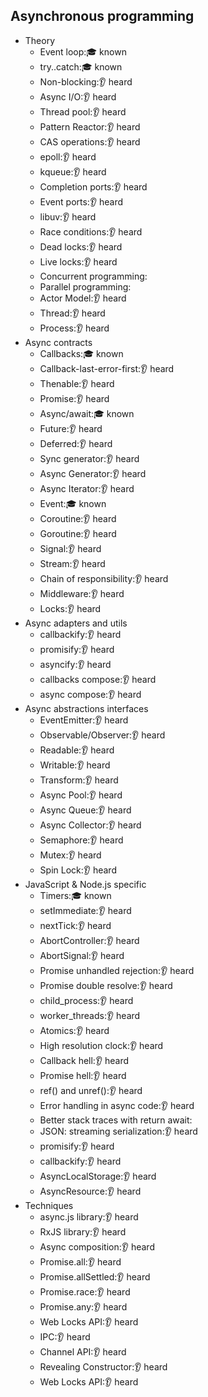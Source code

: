 ## Asynchronous programming

- Theory
  - Event loop:🎓 known
  - try..catch:🎓 known
  - Non-blocking:👂 heard
  - Async I/O:👂 heard
  - Thread pool:👂 heard
  - Pattern Reactor:👂 heard
  - CAS operations:👂 heard
  - epoll:👂 heard
  - kqueue:👂 heard
  - Completion ports:👂 heard
  - Event ports:👂 heard
  - libuv:👂 heard
  - Race conditions:👂 heard
  - Dead locks:👂 heard
  - Live locks:👂 heard
  - Concurrent programming:
  - Parallel programming:
  - Actor Model:👂 heard
  - Thread:👂 heard
  - Process:👂 heard
- Async contracts
  - Callbacks:🎓 known
  - Callback-last-error-first:👂 heard
  - Thenable:👂 heard
  - Promise:👂 heard
  - Async/await:🎓 known
  - Future:👂 heard
  - Deferred:👂 heard
  - Sync generator:👂 heard
  - Async Generator:👂 heard
  - Async Iterator:👂 heard
  - Event:🎓 known
  - Coroutine:👂 heard
  - Goroutine:👂 heard
  - Signal:👂 heard
  - Stream:👂 heard
  - Chain of responsibility:👂 heard
  - Middleware:👂 heard
  - Locks:👂 heard
- Async adapters and utils
  - callbackify:👂 heard
  - promisify:👂 heard
  - asyncify:👂 heard
  - callbacks compose:👂 heard
  - async compose:👂 heard
- Async abstractions interfaces
  - EventEmitter:👂 heard
  - Observable/Observer:👂 heard
  - Readable:👂 heard
  - Writable:👂 heard
  - Transform:👂 heard
  - Async Pool:👂 heard
  - Async Queue:👂 heard
  - Async Collector:👂 heard
  - Semaphore:👂 heard
  - Mutex:👂 heard
  - Spin Lock:👂 heard
- JavaScript & Node.js specific
  - Timers:🎓 known
  - setImmediate:👂 heard
  - nextTick:👂 heard
  - AbortController:👂 heard
  - AbortSignal:👂 heard
  - Promise unhandled rejection:👂 heard
  - Promise double resolve:👂 heard
  - child_process:👂 heard
  - worker_threads:👂 heard
  - Atomics:👂 heard
  - High resolution clock:👂 heard
  - Callback hell:👂 heard
  - Promise hell:👂 heard
  - ref() and unref():👂 heard
  - Error handling in async code:👂 heard
  - Better stack traces with return await:
  - JSON: streaming serialization:👂 heard
  - promisify:👂 heard
  - callbackify:👂 heard
  - AsyncLocalStorage:👂 heard
  - AsyncResource:👂 heard
- Techniques
  - async.js library:👂 heard
  - RxJS library:👂 heard
  - Async composition:👂 heard
  - Promise.all:👂 heard
  - Promise.allSettled:👂 heard
  - Promise.race:👂 heard
  - Promise.any:👂 heard
  - Web Locks API:👂 heard
  - IPC:👂 heard
  - Channel API:👂 heard
  - Revealing Constructor:👂 heard
  - Web Locks API:👂 heard
